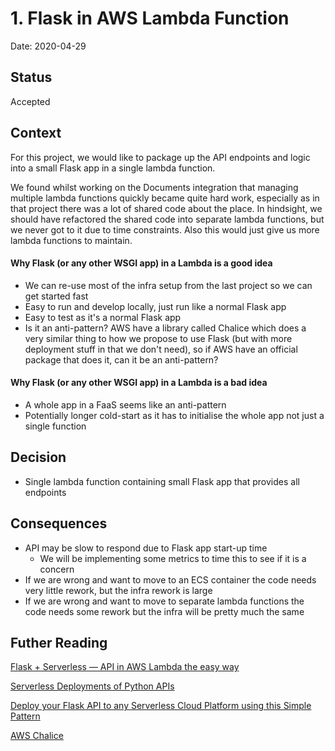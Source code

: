 # 1. Flask in AWS Lambda Function

Date: 2020-04-29

## Status

Accepted

## Context

For this project, we would like to package up the API endpoints and logic into a small Flask app in a single lambda function.

We found whilst working on the Documents integration that managing multiple lambda functions quickly became quite hard work, 
especially as in that project there was a lot of shared code about the place. In hindsight, we should have refactored the 
shared code into separate lambda functions, but we never got to it due to time constraints. Also this would just give us 
more lambda functions to maintain. 

#### Why Flask (or any other WSGI app) in a Lambda is a good idea

* We can re-use most of the infra setup from the last project so we can get started fast
* Easy to run and develop locally, just run like a normal Flask app
* Easy to test as it's a normal Flask app
* Is it an anti-pattern? AWS have a library called Chalice which does a very similar thing to how we propose to use Flask
(but with more deployment stuff in that we don't need), so if AWS have an official package that does it, can it be an 
anti-pattern? 


#### Why Flask (or any other WSGI app) in a Lambda is a bad idea
* A whole app in a FaaS seems like an anti-pattern
* Potentially longer cold-start as it has to initialise the whole app not just a single function

## Decision

* Single lambda function containing small Flask app that provides all endpoints

## Consequences

* API may be slow to respond due to Flask app start-up time
    * We will be implementing some metrics to time this to see if it is a concern
* If we are wrong and want to move to an ECS container the code needs very little rework, but the infra rework is large
* If we are wrong and want to move to separate lambda functions the code needs some rework but the infra will be pretty 
much the same
 
## Futher Reading

[Flask + Serverless — API in AWS Lambda the easy way](https://medium.com/@Twistacz/flask-serverless-api-in-aws-lambda-the-easy-way-a445a8805028)

[Serverless Deployments of Python APIs](https://blog.miguelgrinberg.com/post/serverless-deployments-of-python-apis)

[Deploy your Flask API to any Serverless Cloud Platform using this Simple Pattern](https://andrewgriffithsonline.com/blog/180412-deploy-flask-api-any-serverless-cloud-platform/)

[AWS Chalice](https://chalice.readthedocs.io/en/latest/)
